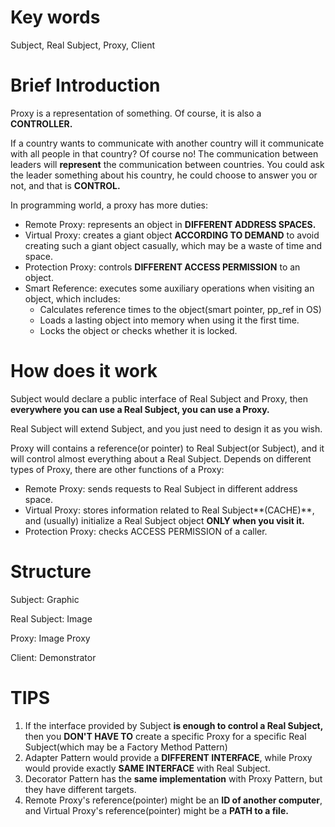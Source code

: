 # Key words

Subject, Real Subject, Proxy, Client



# Brief Introduction

Proxy is a representation of something. Of course, it is also a **CONTROLLER.**

If a country wants to communicate with another country will it communicate with all people in that country? Of course no! The communication between leaders will **represent** the communication between countries. You could ask the leader something about his country, he could choose to answer you or not, and that is **CONTROL.**

In programming world, a proxy has more duties:

- Remote Proxy: represents an object in **DIFFERENT ADDRESS SPACES.**
- Virtual Proxy: creates a giant object **ACCORDING TO DEMAND** to avoid creating such a giant object casually, which may be a waste of time and space.
- Protection Proxy: controls **DIFFERENT ACCESS PERMISSION** to an object.
- Smart Reference: executes some auxiliary operations when visiting an object, which includes:
  - Calculates reference times to the object(smart pointer, pp_ref in OS)
  - Loads a lasting object into memory when using it the first time.
  - Locks the object or checks whether it is locked.



# How does it work

Subject would declare a public interface of Real Subject and Proxy, then **everywhere you can use a Real Subject, you can use a Proxy.**

Real Subject will extend Subject, and you just need to design it as you wish.

Proxy will contains a reference(or pointer) to Real Subject(or Subject), and it will control almost everything about a Real Subject. Depends on different types of Proxy, there are other functions of a Proxy:

- Remote Proxy: sends requests to Real Subject in different address space.
- Virtual Proxy: stores information related to Real Subject**(CACHE)**, and (usually) initialize a Real Subject object **ONLY when you visit it.**
- Protection Proxy: checks ACCESS PERMISSION of a caller.



# Structure

Subject: Graphic

Real Subject: Image

Proxy: Image Proxy

Client: Demonstrator



# TIPS

1. If the interface provided by Subject **is enough to control a Real Subject,** then you **DON'T HAVE TO** create a specific Proxy for a specific Real Subject(which may be a Factory Method Pattern)
2. Adapter Pattern would provide a **DIFFERENT INTERFACE**, while Proxy would provide exactly **SAME INTERFACE** with Real Subject.
3. Decorator Pattern has the **same implementation** with Proxy Pattern, but they have different targets.
4. Remote Proxy's reference(pointer) might be an **ID of another computer**, and Virtual Proxy's reference(pointer) might be a **PATH to a file.**